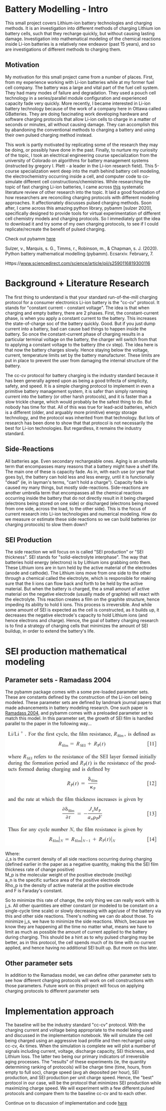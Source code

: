# Battery Modelling - Intro
 
This small project covers Lithium-ion battery technologies and charging methods. It is an investigation into different methods of charging Lithium ion battery cells, such that they recharge quickly, but without causing lasting damage. Investigation into mathematical modeling of the chemical reactions inside Li-ion batteries is a relatively new endeavor (past 15 years), and so are investigations of different methods to charging them.

## Motivation
My motivation for this small project came from a number of places. First, from my experience working with Li-ion batteries while at my former fuel cell company. The battery was a large and vital part of the fuel cell system. They had many modes of failure and degradation. They used a pouch cell technology in a series/parallel module configuration and experienced capacity fade very quickly. More recently, I became interested in Li-ion battery technology because of the work of a company here in Ottawa called GBatteries. They are doing fascinating work developing hardware and software charging protocols that allow Li-ion cells to charge in a matter of seconds or minutes, all without causing damage. They can accomplish this by abandoning the conventional methods to charging a battery and using their own pulsed charging method instead. 

This work is partly motivated by replicating some of the research they may be doing, or possibly have done in the past. Finally, to nurture my curiosity of the topic, I took an electrical engineering course specialization from the university of Colorado on algorithms for battery management systems (instructed by gregory l. Plett - a leader in the Li-ion research field). This 5-course specialization went deep into the math behind battery cell modeling, the electrochemistry occurring inside a cell, and computer code to co-simulate different cell constructions/chemistries. While researching the topic of fast charging Li-ion batteries, I came across [this](https://www.sciencedirect.com/science/article/pii/s2590116819300116) systematic literature review of other research into the topic. It laid a good foundation of how researchers are reconciling charging protocols with different modeling approaches. It affectionately discusses pulsed charging methods. Soon after, I came across this amazing python library, pybamm [sulzer 2020], specifically designed to provide tools for virtual experimentation of different cell chemistry models and charging protocols. So I immediately got the idea to download it and try some of my own charging protocols, to see if I could replicate/recreate the benefit of pulsed charging.

Check out pybamm [here](https://github.com/pybamm-team/pybamm)

Sulzer, v., Marquis, s. G., Timms, r., Robinson, m., & Chapman, s. J. (2020). Python battery mathematical modelling (pybamm). Ecsarxiv. February, 7.

Https://www.sciencedirect.com/science/article/pii/s2590116819300116

# Background + Literature Research
The first thing to understand is that your standard run-of-the-mill charging protocol for a consumer electronics Li-ion battery is the "cc-cv" protocol. It stands for "constant current - constant voltage". The idea is that when charging and empty battery, there are 2 phases. First, the constant-current phase, is when you apply a constant current to the battery. This increases the state-of-charge soc of the battery quickly. Good. But if you just dump current into a battery, bad can cause bad things to happen inside the battery. So once the constant-current phase of charging results in a particular terminal voltage on the battery, the charger will switch from that to applying a constant voltage to the battery (the cv step). The idea here is that now the battery charges slowly. Hence staying below the voltage, current, temperature limits set by the battery manufacturer. These limits are put in place to prevent the user from damaging the internal structure of the battery.

The cc-cv protocol for battery charging is the industry standard because it has been generally agreed upon as being a good trifecta of simplicity, safety, and speed. It is a simple charging protocol to implement in even a primitive battery management system, it is safer than simply ramming current into the battery (or other harsh protocols), and it is faster than a slow trickle charge, which would probably be the safest thing to do.  But nobody has time for that. All of this was true for lead-acid batteries, which is a different (older, and arguably more primitive) energy storage technology, and the protocol was inherited from that technology. But lots of research has been done to show that that protocol is not necessarily the best for Li-ion technologies. But regardless, it remains the industry standard.

## Side-Reactions
All batteries age. Even secondary rechargeable ones. Aging is an umbrella term that encompasses many reasons that a battery might have a shelf life. The main one of these is capacity fade. As in, with each use (or year that goes by), the battery can hold less and less energy, until it is functionally "dead" (ie, in layman's terms, "can't hold a charge"). Capacity fade is caused my many things, but mostly side-reactions. Side-reactions are another umbrella term that encompasses all the chemical reactions occurring inside the battery that do not directly result in it being charged (electrons being stored on one side) or discharged (electrons being moved from one side, across the load, to the other side). This is the focus of current research into Li-ion technologies and numerical modeling. How do we measure or estimate these side reactions so we can build batteries (or charging protocols) to slow them down?

## SEI Production
The side reaction we will focus on is called "SEI production" or "SEI thickness". SEI stands for "solid-electrolyte interphase". The way that batteries hold energy (electrons) is by Lithium ions grabbing onto them. These Lithium ions are in turn held by the active material of the electrodes (anode and cathode). The Lithium ions move from one side to the other through a chemical called the electrolyte, which is responsible for making sure that the li ions can flow back and forth to be held by the active material. But when the battery is charged, the a small amount of active material on the negative electrode (usually made of graphite) will react with the electrolyte. This reaction creates a film on the graphite structure, hence impeding its ability to hold li ions. This process is irreversible. And while some amount of SEI is expected as the cell is constructed, as it builds up, it decreases the negative electrode's capacity to hold Lithium ions (and hence electrons and charge). Hence, the goal of battery charging research is to find a strategy of charging cells that minimizes the amount of SEI buildup, in order to extend the battery's life.

# SEI production mathematical modeling
## Parameter sets - Ramadass 2004
The pybamm package comes with a some pre-loaded parameter sets. These are constants defined by the construction of the Li-ion cell being modeled. These parameter sets are defined by landmark journal papers that made advancements in battery modeling research. One such paper is [Ramadass 2004](https://scholarcommons.sc.edu/cgi/viewcontent.cgi?article=1161&context=eche_facpub), and pybamm comes with a preloaded parameter set to match this model. In this parameter set, the growth of SEI film is handled parallel to the paper in the following way...

![](ramadass_equations.jpg)

Where:  
J_s is the current density of all side reactions occurring during charging (defined earlier in the paper as a negative quantity, making this the SEI film thickness rate of change positive)  
M_p is the molecular weight of the positive electrode (mol/kg)  
a_n is the specific surface area of the positive electrode  
Rho_p is the density of active material at the positive electrode  
and F is Faraday's constant.  

So to minimize this rate of change, the only thing we can really work with is j_s. All other quantities are either constant (or modeled to be constant on a single-cycle time scale) or slowly decreasing with age/use of the battery via this and other side reactions. There's nothing we can do about those. To minimize j_s, we have to minimize the side reactions. Which, because we know they are happening all the time no matter what, means we have to limit as much as possible the amount of current applied to the battery during charging. This should be a hint as to why pulsed charging may be better, as in this protocol, the cell spends much of its time with no current applied, and hence having no additional SEI built up. But more on this later.


## Other parameter sets
In addition to the Ramadass model, we can define other parameter sets to see how different charging protocols will work on cell constructions with those parameters. Future work on this project will focus on applying charging protocols to different parameter sets

# Implementation approach
The baseline will be the industry standard "cc-cv" protocol. With the charging current and voltage being appropriate to the model being used and discussed in the implementation notebook. We will simulate the cell being charged using an aggressive load profile and then recharged using cc-cv, 4x times. When the simulation is complete we will plot a number of signals including current, voltage, discharge capacity, SEI thickness, and Lithium loss. The latter two being our primary indicators of irreversible aging processes. The "results" of these experiments (ie, the quantity determining ranking of protocols) will be charge time (time, hours, from empty to full soc), charge speed (avg ah deposited per hour), SEI production, and SEI production per unit charge speed. Hence, the "best" protocol in our case, will be the protocol that minimizes SEI production while maximizing charge speed. We will experiment with a few different pulsed protocols and compare them to the baseline cc-cv and to each other. 

Continue on to discussion of implementation and code [here](cycle_aging.ipynb)







